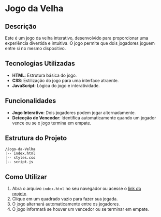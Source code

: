 # Jogo da Velha

## Descrição
Este é um jogo da velha interativo, desenvolvido para proporcionar uma experiência divertida e intuitiva. O jogo permite que dois jogadores joguem entre si no mesmo dispositivo.

## Tecnologias Utilizadas
- **HTML**: Estrutura básica do jogo.
- **CSS**: Estilização do jogo para uma interface atraente.
- **JavaScript**: Lógica do jogo e interatividade.

## Funcionalidades
- **Jogo Interativo**: Dois jogadores podem jogar alternadamente.
- **Detecção de Vencedor**: Identifica automaticamente quando um jogador vence ou se o jogo termina em empate.


## Estrutura do Projeto
```
/Jogo-da-Velha
|-- index.html
|-- styles.css
|-- script.js
```

## Como Utilizar
1. Abra o arquivo `index.html` no seu navegador ou acesse o [link do projeto](https://gabrielakp05.github.io/Jogo-da-Velha/).
2. Clique em um quadrado vazio para fazer sua jogada.
3. O jogo alternará automaticamente entre os jogadores.
4. O jogo informará se houver um vencedor ou se terminar em empate.





